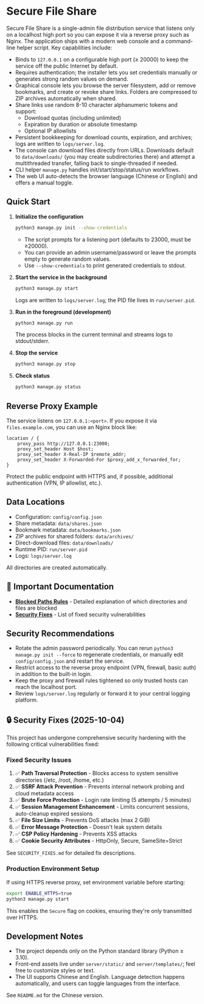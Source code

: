 # Secure File Share

Secure File Share is a single-admin file distribution service that listens only on a localhost high port so you can expose it via a reverse proxy such as Nginx. The application ships with a modern web console and a command-line helper script. Key capabilities include:

- Binds to `127.0.0.1` on a configurable high port (≥ 20000) to keep the service off the public Internet by default.
- Requires authentication; the installer lets you set credentials manually or generates strong random values on demand.
- Graphical console lets you browse the server filesystem, add or remove bookmarks, and create or revoke share links. Folders are compressed to ZIP archives automatically when shared.
- Share links use random 8-10 character alphanumeric tokens and support:
  - Download quotas (including unlimited)
  - Expiration by duration or absolute timestamp
  - Optional IP allowlists
- Persistent bookkeeping for download counts, expiration, and archives; logs are written to `logs/server.log`.
- The console can download files directly from URLs. Downloads default to `data/downloads/` (you may create subdirectories there) and attempt a multithreaded transfer, falling back to single-threaded if needed.
- CLI helper `manage.py` handles init/start/stop/status/run workflows.
- The web UI auto-detects the browser language (Chinese or English) and offers a manual toggle.

## Quick Start

1. **Initialize the configuration**

   ```bash
   python3 manage.py init --show-credentials
   ```

   - The script prompts for a listening port (defaults to 23000, must be ≥20000).
   - You can provide an admin username/password or leave the prompts empty to generate random values.
   - Use `--show-credentials` to print generated credentials to stdout.

2. **Start the service in the background**

   ```bash
   python3 manage.py start
   ```

   Logs are written to `logs/server.log`; the PID file lives in `run/server.pid`.

3. **Run in the foreground (development)**

   ```bash
   python3 manage.py run
   ```

   The process blocks in the current terminal and streams logs to stdout/stderr.

4. **Stop the service**

   ```bash
   python3 manage.py stop
   ```

5. **Check status**

   ```bash
   python3 manage.py status
   ```

## Reverse Proxy Example

The service listens on `127.0.0.1:<port>`. If you expose it via `files.example.com`, you can use an Nginx block like:

```nginx
location / {
    proxy_pass http://127.0.0.1:23000;
    proxy_set_header Host $host;
    proxy_set_header X-Real-IP $remote_addr;
    proxy_set_header X-Forwarded-For $proxy_add_x_forwarded_for;
}
```

Protect the public endpoint with HTTPS and, if possible, additional authentication (VPN, IP allowlist, etc.).

## Data Locations

- Configuration: `config/config.json`
- Share metadata: `data/shares.json`
- Bookmark metadata: `data/bookmarks.json`
- ZIP archives for shared folders: `data/archives/`
- Direct-download files: `data/downloads/`
- Runtime PID: `run/server.pid`
- Logs: `logs/server.log`

All directories are created automatically.

## 📖 Important Documentation

- **[Blocked Paths Rules](BLOCKED_PATHS.md)** - Detailed explanation of which directories and files are blocked
- **[Security Fixes](SECURITY_FIXES.md)** - List of fixed security vulnerabilities

## Security Recommendations

- Rotate the admin password periodically. You can rerun `python3 manage.py init --force` to regenerate credentials, or manually edit `config/config.json` and restart the service.
- Restrict access to the reverse proxy endpoint (VPN, firewall, basic auth) in addition to the built-in login.
- Keep the proxy and firewall rules tightened so only trusted hosts can reach the localhost port.
- Review `logs/server.log` regularly or forward it to your central logging platform.

## 🔒 Security Fixes (2025-10-04)

This project has undergone comprehensive security hardening with the following critical vulnerabilities fixed:

### Fixed Security Issues

1. ✅ **Path Traversal Protection** - Blocks access to system sensitive directories (/etc, /root, /home, etc.)
2. ✅ **SSRF Attack Prevention** - Prevents internal network probing and cloud metadata access
3. ✅ **Brute Force Protection** - Login rate limiting (5 attempts / 5 minutes)
4. ✅ **Session Management Enhancement** - Limits concurrent sessions, auto-cleanup expired sessions
5. ✅ **File Size Limits** - Prevents DoS attacks (max 2 GiB)
6. ✅ **Error Message Protection** - Doesn't leak system details
7. ✅ **CSP Policy Hardening** - Prevents XSS attacks
8. ✅ **Cookie Security Attributes** - HttpOnly, Secure, SameSite=Strict

See `SECURITY_FIXES.md` for detailed fix descriptions.

### Production Environment Setup

If using HTTPS reverse proxy, set environment variable before starting:

```bash
export ENABLE_HTTPS=true
python3 manage.py start
```

This enables the `Secure` flag on cookies, ensuring they're only transmitted over HTTPS.

## Development Notes

- The project depends only on the Python standard library (Python ≥ 3.10).
- Front-end assets live under `server/static/` and `server/templates/`; feel free to customize styles or text.
- The UI supports Chinese and English. Language detection happens automatically, and users can toggle languages from the interface.

See `README.md` for the Chinese version.
